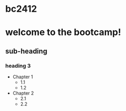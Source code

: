# bc2412
# welcome to the bootcamp!
## sub-heading
### heading 3

- Chapter 1
  - 1.1
  - 1.2
- Chapter 2
  - 2.1
  - 2.2

